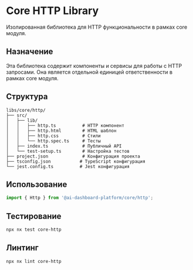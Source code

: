 # Core HTTP Library

Изолированная библиотека для HTTP функциональности в рамках core модуля.

## Назначение

Эта библиотека содержит компоненты и сервисы для работы с HTTP запросами. Она является отдельной единицей ответственности в рамках core модуля.

## Структура

```
libs/core/http/
├── src/
│   ├── lib/
│   │   ├── http.ts          # HTTP компонент
│   │   ├── http.html        # HTML шаблон
│   │   ├── http.css         # Стили
│   │   └── http.spec.ts     # Тесты
│   ├── index.ts             # Публичный API
│   └── test-setup.ts        # Настройка тестов
├── project.json             # Конфигурация проекта
├── tsconfig.json           # TypeScript конфигурация
└── jest.config.ts          # Jest конфигурация
```

## Использование

```typescript
import { Http } from '@ai-dashboard-platform/core/http';
```

## Тестирование

```bash
npx nx test core-http
```

## Линтинг

```bash
npx nx lint core-http
``` 